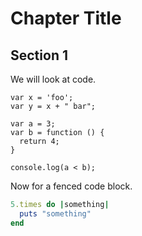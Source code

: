 # Chapter Title

## Section 1

We will look at code.

    var x = 'foo';
    var y = x + " bar";

    var a = 3;
    var b = function () {
      return 4;
    }

    console.log(a < b);

Now for a fenced code block.

```ruby
5.times do |something|
  puts "something"
end
```
